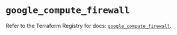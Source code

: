 # `google_compute_firewall`

Refer to the Terraform Registry for docs: [`google_compute_firewall`](https://registry.terraform.io/providers/hashicorp/google/6.33.0/docs/resources/compute_firewall).
